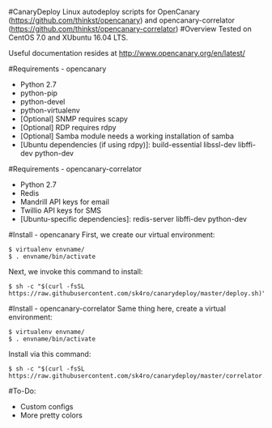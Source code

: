 #CanaryDeploy
Linux autodeploy scripts for OpenCanary (https://github.com/thinkst/opencanary)
and opencanary-correlator (https://github.com/thinkst/opencanary-correlator)
#Overview
Tested on CentOS 7.0 and XUbuntu 16.04 LTS.

Useful documentation resides at http://www.opencanary.org/en/latest/

#Requirements - opencanary
<ul>
<li>Python 2.7</li>
<li>python-pip</li>
<li>python-devel</li>
<li>python-virtualenv</li>
<li>[Optional] SNMP requires scapy</li>
<li>[Optional] RDP requires rdpy</li>
<li>[Optional] Samba module needs a working installation of samba</li>
<li>[Ubuntu dependencies (if using rdpy)]: build-essential libssl-dev libffi-dev python-dev</li>
</ul>

#Requirements - opencanary-correlator
<ul>
<li>Python 2.7</li>
<li>Redis</li>
<li>Mandrill API keys for email</li>
<li>Twillio API keys for SMS</li>
<li>[Ubuntu-specific dependencies]: redis-server libffi-dev python-dev</li>
</ul>

#Install - opencanary
First, we create our virtual environment:
<pre><code>$ virtualenv envname/ 
$ . envname/bin/activate</code></pre>

Next, we invoke this command to install:

<pre><code>$ sh -c "$(curl -fsSL https://raw.githubusercontent.com/sk4ro/canarydeploy/master/deploy.sh)"</code></pre>

#Install - opencanary-correlator
Same thing here, create a virtual environment:
<pre><code>$ virtualenv envname/
$ . envname/bin/activate</code></pre>

Install via this command:

<pre><code>$ sh -c "$(curl -fsSL https://raw.githubusercontent.com/sk4ro/canarydeploy/master/correlator.sh")</code></pre>

#To-Do:
<ul>
<li>Custom configs</li>
<li>More pretty colors</li>
</ul>